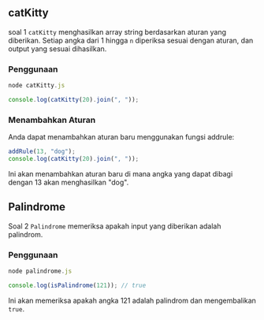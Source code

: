 ## catKitty

soal 1 `catKitty` menghasilkan array string berdasarkan aturan yang diberikan.
Setiap angka dari 1 hingga `n` diperiksa sesuai dengan aturan, dan output yang sesuai dihasilkan.

### Penggunaan

```javascript
node catKitty.js
```

```javascript
console.log(catKitty(20).join(", "));
```

### Menambahkan Aturan

Anda dapat menambahkan aturan baru menggunakan fungsi addrule:

```javascript
addRule(13, "dog");
console.log(catKitty(20).join(", "));
```

Ini akan menambahkan aturan baru di mana angka yang dapat dibagi dengan 13 akan menghasilkan "dog".


## Palindrome

Soal 2 `Palindrome` memeriksa apakah input yang diberikan adalah palindrom.

### Penggunaan

```javascript
node palindrome.js
```

```javascript
console.log(isPalindrome(121)); // true
```

Ini akan memeriksa apakah angka 121 adalah palindrom dan mengembalikan `true`.

